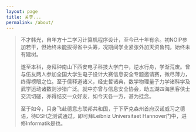 ```yaml
---
layout: page
title: 关于... 
permalink: /about/
---
```


>不才韩光，自年方十二学习计算机程序设计，至今已十年有余。初NOIP参加若干，但始终未能拔得省中头筹，况期间学业紧张外加天资鲁钝，始终未有建树。
>
>遂至本科，身拜钟南山下西安电子科技大学门中，逆水行舟，学渐荒废。曾与伍友两人参加全国大学生电子设计大赛信息安全专题邀请赛，微尽薄力，终得榜眼之位。至于儒释道诸义，经史哲诸典，数学物理量子力学诸科学及武学运动诸数则涉猎广泛。就中亦曾与信息安全协会，助五湖四海黑客侠士交流切磋，亦得结交一众好友，如今天各一方，甚为挂念。
>
>至于如今，只身飞赴德意志联邦共和国，于下萨克森州首府汉诺威习之德语，待DSH之测试通过，即可拜Leibniz Universitaet Hannover门中，进修Informatik是也。
